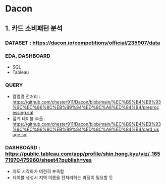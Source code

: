 # Dacon
## 1. 카드 소비패턴 분석
### DATASET : https://dacon.io/competitions/official/235907/data
### EDA, DASHBOARD
* SQL
* Tableau
### QUERY
* 칼럼명 전처리 : https://github.com/chester911/Dacon/blob/main/%EC%B9%B4%EB%93%9C%EC%86%8C%EB%B9%84%ED%8C%A8%ED%84%B4/preprocessing.sql
* 집계 테이블 추출 : https://github.com/chester911/Dacon/blob/main/%EC%B9%B4%EB%93%9C%EC%86%8C%EB%B9%84%ED%8C%A8%ED%84%B4/card_usage.sql
### DASHBOARD : https://public.tableau.com/app/profile/shin.hong.kyu/viz/_16571970475960/sheet4?publish=yes
* 지도 시각화가 여전히 부족함
* 테이블 생성시 지역 이름을 전처리하는 과정이 필요할 듯 
